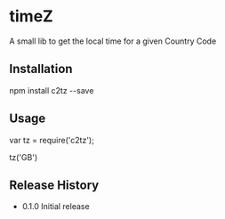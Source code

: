 timeZ
================

A small lib to get the local time for a given Country Code

## Installation 

npm install c2tz --save


## Usage

var tz = require('c2tz');

tz('GB')


## Release History

* 0.1.0 Initial release


